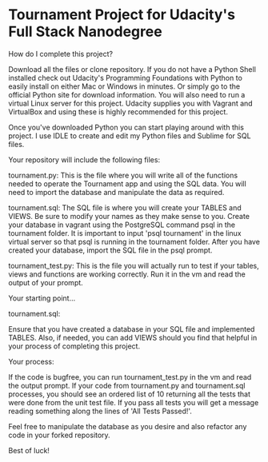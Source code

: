 Tournament Project for Udacity's Full Stack Nanodegree
=============

How do I complete this project?

Download all the files or clone repository. If you do not have a Python Shell installed check out Udacity's Programming Foundations with Python to easily install on either Mac or Windows in minutes. Or simply go to the official Python site for download information. You will also need to run a virtual Linux server for this project. Udacity supplies you with Vagrant and VirtualBox and using these is highly recommended for this project. 

Once you've downloaded Python you can start playing around with this project. I use IDLE to create and edit my Python files and Sublime for SQL files.

Your repository will include the following files:

tournament.py: This is the file where you will write all of the functions needed to operate the Tournament app and using the SQL data. You will need to import the database and manipulate the data as required.

tournament.sql: The SQL file is where you will create your TABLES and VIEWS. Be sure to modify your names as they make sense to you. Create your database in vagrant using the PostgreSQL command psql in the tournament folder. It is important to input 'psql tournament' in the linux virtual server so that psql is running in the tournament folder. After you have created your database, import the SQL file in the psql prompt. 

tournament_test.py: This is the file you will actually run to test if your tables, views and functions are working correctly. Run it in the vm and read the output of your prompt.

Your starting point...

tournament.sql:

Ensure that you have created a database in your SQL file and implemented TABLES. Also, if needed, you can add VIEWS should you find that helpful in your process of completing this project.

Your process:

If the code is bugfree, you can run tournament_test.py in the vm and read the output prompt. If your code from tournament.py and tournament.sql processes, you should see an ordered list of 10 returning all the tests that were done from the unit test file. If you pass all tests you will get a message reading something along the lines of 'All Tests Passed!'.

Feel free to manipulate the database as you desire and also refactor any code in your forked repository.

Best of luck!
